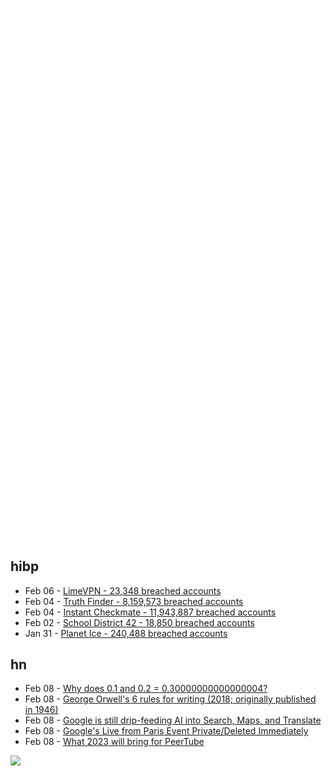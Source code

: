 ![Metrics](https://raw.githubusercontent.com/phixion/phixion/master/metrics.svg)

## hibp

<!--
for https://github.com/phixion/phixion/blob/main/.github/workflows/feeds.yml
-->
<!--START_SECTION:haveibeenpwnd-->
- Feb 06 - [LimeVPN - 23,348 breached accounts](https://haveibeenpwned.com/PwnedWebsites#LimeVPN)
- Feb 04 - [Truth Finder - 8,159,573 breached accounts](https://haveibeenpwned.com/PwnedWebsites#TruthFinder)
- Feb 04 - [Instant Checkmate - 11,943,887 breached accounts](https://haveibeenpwned.com/PwnedWebsites#InstantCheckmate)
- Feb 02 - [School District 42 - 18,850 breached accounts](https://haveibeenpwned.com/PwnedWebsites#SchoolDistrict42)
- Jan 31 - [Planet Ice - 240,488 breached accounts](https://haveibeenpwned.com/PwnedWebsites#PlanetIce)
<!--END_SECTION:haveibeenpwnd-->

## hn

<!--
for https://github.com/phixion/phixion/blob/main/.github/workflows/feeds.yml
-->
<!--START_SECTION:hn-->
- Feb 08 - [Why does 0.1 and 0.2 = 0.30000000000000004?](https://jvns.ca/blog/2023/02/08/why-does-0-1-plus-0-2-equal-0-30000000000000004/)
- Feb 08 - [George Orwell's 6 rules for writing (2018; originally published in 1946)](https://infusion.media/blog/george-orwells-six-rules-for-writing/)
- Feb 08 - [Google is still drip-feeding AI into Search, Maps, and Translate](https://www.theverge.com/2023/2/8/23589886/google-search-maps-translate-features-updates-live-from-paris-event)
- Feb 08 - [Google's Live from Paris Event Private/Deleted Immediately](https://news.ycombinator.com/item?id=34708255)
- Feb 08 - [What 2023 will bring for PeerTube](https://joinpeertube.org/news/roadmap-v6)
<!--END_SECTION:hn-->

<!--
for https://yhype.me
-->
![](https://hit.yhype.me/github/profile?user_id=13013670)

